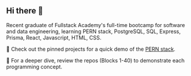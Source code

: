 ## Hi there 👋

Recent graduate of Fullstack Academy's full-time bootcamp for software and data engineering, learning PERN stack, PostgreSQL, SQL, Express, Prisma, React, Javascript, HTML, CSS. 

🔭 Check out the pinned projects for a quick demo of the [PERN stack](https://medium.com/@ritapalves/get-started-with-the-pern-stack-an-introduction-and-implementation-guide-e33c55d09994).

🌱 For a deeper dive, review the repos (Blocks 1-40) to demonstrate each programming concept. 
 
<!--
**ladelpriore/ladelpriore** is a ✨ _special_ ✨ repository because its `README.md` (this file) appears on your GitHub profile.

Here are some ideas to get you started:

- 🔭 I’m currently working on ...
- 🌱 I’m currently learning ...
- 👯 I’m looking to collaborate on ...
- 🤔 I’m looking for help with ...
- 💬 Ask me about ...
- 📫 How to reach me: ...
- 😄 Pronouns: ...
- ⚡ Fun fact: ...
-->
